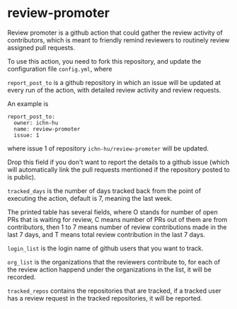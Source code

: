 # review-promoter

Review promoter is a github action that could gather the review activity of contributors, which is meant to friendly remind reviewers to routinely review assigned pull requests.

To use this action, you need to fork this repository, and update the configuration file `config.yml`, where

`report_post_to` is a github repository in which an issue will be updated at every run of the action, with detailed review activity and review requests.

An example is

```
report_post_to:
  owner: ichn-hu
  name: review-promoter
  issue: 1
```

where issue 1 of repository `ichn-hu/review-promoter` will be updated.

Drop this field if you don't want to report the details to a github issue (which will automatically link the pull requests mentioned if the repository posted to is public).

`tracked_days` is the number of days tracked back from the point of executing the action, default is 7, meaning the last week.

The printed table has several fields, where O stands for number of open PRs that is waiting for review, C means number of PRs out of them are from contributors, then 1 to 7 means number of review contributions made in the last 7 days, and T means total review contribution in the last 7 days. 

`login_list` is the login name of github users that you want to track.

`org_list` is the organizations that the reviewers contribute to, for each of the review action happend under the organizations in the list, it will be recorded.

`tracked_repos` contains the repositories that are tracked, if a tracked user has a review request in the tracked repositories, it will be reported.

